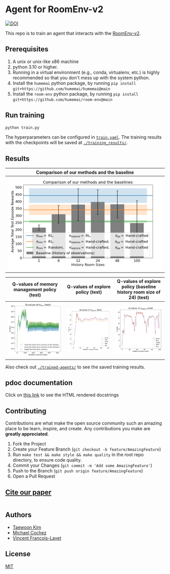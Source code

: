 # Agent for RoomEnv-v2

[![DOI](https://zenodo.org/badge/776465360.svg)](https://zenodo.org/doi/10.5281/zenodo.10876433)

<!-- [![DOI](https://img.shields.io/badge/Paper-PDF-red.svg)]() -->

This repo is to train an agent that interacts with the [RoomEnv-v2](https://github.com/humemai/room-env).

## Prerequisites

1. A unix or unix-like x86 machine
1. python 3.10 or higher.
1. Running in a virtual environment (e.g., conda, virtualenv, etc.) is highly
   recommended so that you don't mess up with the system python.
1. Install the `humemai` python package, by running `pip install
git+https://github.com/humemai/humemai@main`
1. Install the `room-env` python package, by running `pip install
git+https://github.com/humemai/room-env@main`

## Run training

```sh
python train.py
```

The hyperparameters can be configured in [`train.yaml`](./train.yaml). The training results with the
checkpoints will be saved at [`./training_results/`](./training_results/).

## Results

| Comparison of our methods and the baseline |
| :----------------------------------------: |
|      ![](./figures/final-results.png)      |

| Q-values of memory management policy (test) |    Q-values of explore policy (test)     | Q-values of explore policy (baseline history room size of 24) (test) |
| :-----------------------------------------: | :--------------------------------------: | :------------------------------------------------------------------: |
|     ![](./figures/q-values-test-mm.png)     | ![](./figures/q-values-test-explore.png) |              ![](./figures/q-values-test-baseline.png)               |

Also check out [`./trained-agents/`](./trained-agents) to see the saved training results.

## pdoc documentation

Click on [this link](https://humemai.github.io/agent-room-env-v1-lstm) to see the HTML rendered
docstrings

## Contributing

Contributions are what make the open source community such an amazing place to be learn, inspire, and create. Any contributions you make are **greatly appreciated**.

1. Fork the Project
1. Create your Feature Branch (`git checkout -b feature/AmazingFeature`)
1. Run `make test && make style && make quality` in the root repo directory, to ensure code quality.
1. Commit your Changes (`git commit -m 'Add some AmazingFeature'`)
1. Push to the Branch (`git push origin feature/AmazingFeature`)
1. Open a Pull Request

## [Cite our paper]()

```bibtex

```

## Authors

- [Taewoon Kim](https://taewoon.kim/)
- [Michael Cochez](https://www.cochez.nl/)
- [Vincent Francois-Lavet](http://vincent.francois-l.be/)

## License

[MIT](https://choosealicense.com/licenses/mit/)
